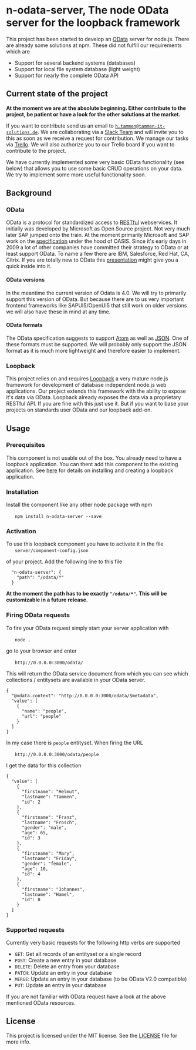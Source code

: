# n-odata-server, The node OData server for the loopback framework

This project has been started to develop an [OData](http://www.odata.org/) server for node.js.
There are already some solutions at npm. These did not fulfill our requirements which are

* Support for several backend systems (databases)
* Support for local file system database (light weight)
* Support for nearly the complete OData API

## Current state of the project
__At the moment we are at the absolute beginning. Either contribute to the project, be patient or have a look for the
other solutions at the market.__

If you want to contribute send us an email to [`h.tammen@tammen-it-solutions.de`](mailto:h.tammen@tammen-it-solutions.de).
We are collaborating via a [Slack Team](https://slack.com/) and will invite you to this as soon as we receive a request for contribution.
We manage our tasks via [Trello](https://trello.com). We will also authorize you to our Trello board if you want to contribute to the project.

We have currently implemented some very basic OData functionality (see below) that allows you to use some basic CRUD operations on your data. We try to implement some more useful functionality soon.

## Background

### OData
OData is a protocol for standardized access to [RESTful](https://en.wikipedia.org/wiki/Representational_state_transfer) webservices. It initially
was developed by Microsoft as Open Source project. Not very much later SAP jumped onto the train. At the moment primarily Microsoft and SAP work on the [specification](https://www.oasis-open.org/committees/tc_home.php?wg_abbrev=odata) under the hood of OASIS.
Since it's early days in 2009 a lot of other companies have committed their strategy to OData or at least support OData.
To name a few there are IBM, Salesforce, Red Hat, CA, Citrix.
If you are totally new to OData this [presentation](http://de.slideshare.net/metadaddy/odata-a-standard-api-for-data-access)
might give you a quick inside into it.

#### OData versions
In the meantime the current version of Odata is 4.0. We will try to primarily support this version of OData. But
because there are to us very important frontend frameworks like SAPUI5/OpenUI5 that still work on older versions we
will also have these in mind at any time.

#### OData formats
The OData specification suggests to support [Atom](http://docs.oasis-open.org/odata/odata-atom-format/v4.0/odata-atom-format-v4.0.html)
as well as [JSON](http://docs.oasis-open.org/odata/odata-json-format/v4.0/odata-json-format-v4.0.html).
One of these formats must be supported. We will probably only support the JSON format as it is much more lightweight and
therefore easier to implement.

### Loopback
This project relies on and requires [Loopback](http://loopback.io/) a very mature node.js framework for
development of database independent node.js web applications. Our project extends this framework
with the ability to expose it's data via OData. Loopback already exposes the data via a proprietary RESTful API. If you are fine with this just use it. But if you want to base your projects on standards user OData and our loopback add-on.

## Usage
### Prerequisites
This component is not usable out of the box. You already need to have a loopback application. You can thent add this
component to the existing application. See [here](http://loopback.io/getting-started/) for details on installing and
creating a loopback application.

### Installation
Install the component like any other node package with npm

&nbsp;&nbsp;&nbsp;&nbsp;&nbsp;&nbsp;`npm install n-odata-server --save`

### Activation
To use this loopback component you have to activate it in the file
&nbsp;&nbsp;&nbsp;&nbsp;&nbsp;&nbsp;`server/component-config.json`

of your project. Add the following line to this file

```
  "n-odata-server": {
    "path": "/odata/*"
  }
```
__At the moment the path has to be exactly `"/odata/*"`. This will be customizable in a future release.__

### Firing OData requests
To fire your OData request simply start your server application with

&nbsp;&nbsp;&nbsp;&nbsp;&nbsp;&nbsp;`node .`

go to your browser and enter

&nbsp;&nbsp;&nbsp;&nbsp;&nbsp;&nbsp;`http://0.0.0.0:3000/odata/`

This will return the OData service document from which you can see which collections / entitysets are available in
your OData server.

```
{
  "@odata.context": "http://0.0.0.0:3000/odata/$metadata",
  "value": [
    {
      "name": "people",
      "url": "people"
    }
  ]
}
```
In my case there is `people` entityset. When firing the URL

&nbsp;&nbsp;&nbsp;&nbsp;&nbsp;&nbsp;`http://0.0.0.0:3000/odata/people`

I get the data for this collection

```
{
  "value": [
    {
      "firstname": "Helmut",
      "lastname": "Tammen",
      "id": 2
    },
    {
      "firstname": "Franz",
      "lastname": "Frosch",
      "gender": "male",
      "age": 65,
      "id": 3
    },
    {
      "firstname": "Mary",
      "lastname": "Friday",
      "gender": "female",
      "age": 10,
      "id": 4
    },
    {
      "firstname": "Johannes",
      "lastname": "Hamel",
      "id": 8
    }
  ]
}
```

### Supported requests
Currently very basic requests for the following http verbs are supported

* `GET`: Get all records of an entityset or a single record
* `POST`: Create a new entry in your database
* `DELETE`: Delete an entry from your database
* `PATCH`: Update an entry in your database
* `MERGE`: Update an entry in your database (to be OData V2.0 compatible)
* `PUT`: Update an entry in your database

If you are not familiar with OData request have a look at the above mentioned OData resources.


## License
This project is licensed under the MIT license. See the [LICENSE](LICENSE) file for more info.
